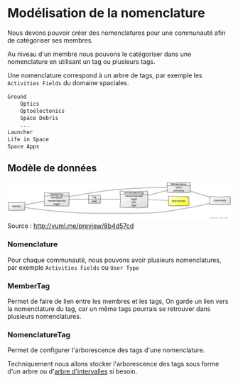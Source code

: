 # Modélisation de la nomenclature

Nous devons pouvoir créer des nomenclatures pour une communauté afin de catégoriser ses membres.

Au niveau d'un membre nous pouvons le catégoriser dans une nomenclature en utilisant un tag ou plusieurs tags.

Une nomenclature correspond à un arbre de tags, par exemple les `Activities Fields` du domaine spaciales.

```
Ground
    Optics
    Optoelectonics
    Space Debris
    ...
Launcher
Life in Space
Space Apps
```

## Modèle de données

![Schéma nomenclature](./../assets/archi-nomenclature.png)
Source : http://yuml.me/preview/8b4d57cd

### Nomenclature

Pour chaque communauté, nous pouvons avoir plusieurs nomenclatures, par exemple `Activities Fields` ou `User Type`

### MemberTag

Permet de faire de lien entre les membres et les tags, On garde un lien vers la nomenclature du tag, car un même tags pourrais se retrouver dans plusieurs nomenclatures.

### NomenclatureTag

Permet de configurer l'arborescence des tags d'une nomenclature.

Techniquement nous allons stocker l'arborescence des tags sous forme d'un arbre ou d'[arbre d'intervalles](https://fr.wikipedia.org/wiki/Arbre_d%27intervalles) si besoin.
